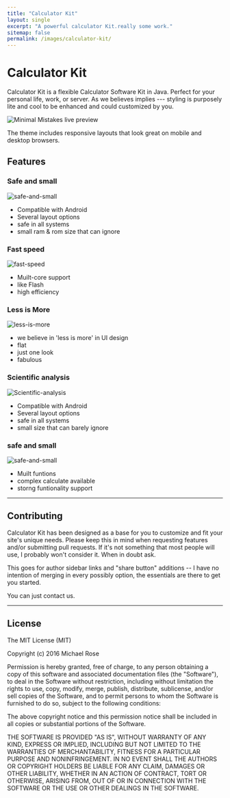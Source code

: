 ```yaml
---
title: "Calculator Kit"
layout: single
excerpt: "A powerful calculator Kit.really some work."
sitemap: false
permalink: /images/calculator-kit/
---
```

# Calculator Kit

Calculator Kit is a flexible Calculator Software Kit in Java. Perfect for your personal life, work, or server. As we believes implies --- styling is purposely lite and cool to be enhanced and could customized by you.

![Minimal Mistakes live preview][1]

[1]: https://ooo.0o0.ooo/2016/07/22/5791eefe4f28c.png

The theme includes responsive layouts that look great on mobile and desktop browsers.



## Features

### Safe and small

![safe-and-small](https://ooo.0o0.ooo/2016/07/22/5791ee3870c54.png)

- Compatible with Android
- Several layout options
- safe in all systems
- small ram & rom size that can ignore

### Fast speed

![fast-speed](https://ooo.0o0.ooo/2016/07/22/5791ee386de47.png)

- Muilt-core support
- like Flash
- high efficiency

### Less is More

![less-is-more](https://ooo.0o0.ooo/2016/07/22/5791ee387012c.png)

- we believe in 'less is more' in UI design
- flat
- just one look
- fabulous

### Scientific analysis

![Scientific-analysis](https://ooo.0o0.ooo/2016/07/22/5791ee3870e34.png)

- Compatible with Android
- Several layout options
- safe in all systems
- small size that can barely ignore

### safe and small

![safe-and-small](https://ooo.0o0.ooo/2016/07/22/5791ee3870c54.png)

- Muilt funtions
- complex calculate available
- storng funtionality support


---

## Contributing

Calculator Kit has been designed as a base for you to customize and fit your site's unique needs. Please keep this in mind when requesting features and/or submitting pull requests. If it's not something that most people will use, I probably won't consider it. When in doubt ask. 

This goes for author sidebar links and "share button" additions -- I have no intention of merging in every possibly option, the essentials are there to get you started.

You can just contact us.

---

## License

The MIT License (MIT)

Copyright (c) 2016 Michael Rose

Permission is hereby granted, free of charge, to any person obtaining a copy
of this software and associated documentation files (the "Software"), to deal
in the Software without restriction, including without limitation the rights
to use, copy, modify, merge, publish, distribute, sublicense, and/or sell
copies of the Software, and to permit persons to whom the Software is
furnished to do so, subject to the following conditions:

The above copyright notice and this permission notice shall be included in all
copies or substantial portions of the Software.

THE SOFTWARE IS PROVIDED "AS IS", WITHOUT WARRANTY OF ANY KIND, EXPRESS OR
IMPLIED, INCLUDING BUT NOT LIMITED TO THE WARRANTIES OF MERCHANTABILITY,
FITNESS FOR A PARTICULAR PURPOSE AND NONINFRINGEMENT. IN NO EVENT SHALL THE
AUTHORS OR COPYRIGHT HOLDERS BE LIABLE FOR ANY CLAIM, DAMAGES OR OTHER
LIABILITY, WHETHER IN AN ACTION OF CONTRACT, TORT OR OTHERWISE, ARISING FROM,
OUT OF OR IN CONNECTION WITH THE SOFTWARE OR THE USE OR OTHER DEALINGS IN THE
SOFTWARE.
